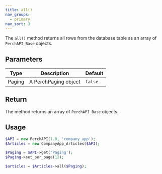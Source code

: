 ```yaml
---
title: all()
nav_groups:
  - primary
nav_sort: 3
---
```


The `all()` method returns all rows from the database table as an array of `PerchAPI_Base` objects.

## Parameters

| Type   | Description          | Default |
| ------ | -------------------- | ------- |
| Paging | A PerchPaging object | `false` |

## Return

The method returns an array of `PerchAPI_Base` objects.

## Usage

```php
$API = new PerchAPI(1.0, 'company_app');
$Articles = new CompanyApp_Articles($API);

$Paging = $API->get('Paging');
$Paging->set_per_page(12);

$articles = $Articles->all($Paging);
```
